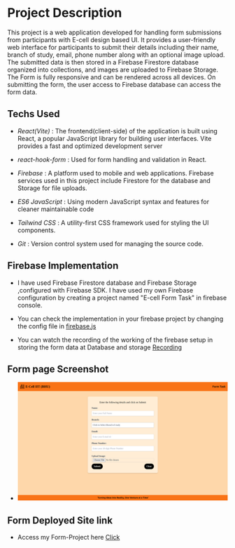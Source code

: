 # Project Description

This project is a web application developed for handling form submissions from participants with E-cell design based UI. It provides a user-friendly web interface for participants to submit their details including their name, branch of study, email, phone number along with an optional image upload. The submitted data is then stored in a Firebase Firestore database organized into collections, and images are uploaded to Firebase Storage. The Form is fully responsive and can be rendered across all devices. On submitting the form, the user access to Firebase database can access the form data.

## Techs Used

- *React(Vite)* : The frontend(client-side) of the application is built using React, a popular JavaScript library for building user interfaces. Vite provides a fast and optimized development server

- *react-hook-form* : Used for form handling and validation in React.

- *Firebase* : A platform used to mobile and web applications. Firebase services used in this project include Firestore for the database and Storage for file uploads.

- *ES6 JavaScript* : Using modern JavaScript syntax and features for cleaner maintainable code

- *Tailwind CSS* : A utility-first CSS framework used for styling the UI components.

- *Git* : Version control system used for managing the source code.

## Firebase Implementation

- I have used Firebase Firestore database and Firebase Storage ,configured with Firebase SDK. I have used my own Firebase configuration by creating a project named "E-cell Form Task" in firebase console. 
- You can check the implementation in your firebase project by changing the config file in [firebase.js](./src/firebase.js)

- You can watch the recording of the working of the firebase setup in storing the form data at Database and storage
  [Recording](https://drive.google.com/file/d/1EJN-wv6sAjYDM8iC6qB3TX63eN_rXYKt/view?usp=sharing)

## Form page Screenshot

- ![Form Page](public/Form.png)

## Form Deployed Site link
- Access my Form-Project here [Click](https://tech-team-expansion-task-2024-five.vercel.app/)